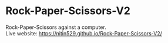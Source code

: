 # Rock-Paper-Scissors-V2
Rock-Paper-Scissors against a computer.
<br>
Live website: https://nitin529.github.io/Rock-Paper-Scissors-V2/
